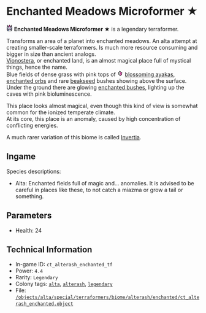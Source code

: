 # Enchanted Meadows Microformer ★

<img src="https://raw.githubusercontent.com/Ceterai/Enternia/main/objects/alta/special/terraformers/biome/alterash/enchanted/icon.png" alt="Enchanted Meadows Microformer ★ icon" loading="lazy" height="16px" width="auto" /> **Enchanted Meadows Microformer ★** is a legendary terraformer.

Transforms an area of a planet into enchanted meadows. An alta attempt at creating smaller-scale terraformers. Is much more resource consuming and bigger in size than ancient analogs.  
[Vionostera](https://ceterai.github.io/MyEnternia/Wiki/Vionostera), or enchanted land, is an almost magical place full of mystical things, hence the name.  
Blue fields of dense grass with pink tops of <img src="https://raw.githubusercontent.com/Ceterai/Enternia/main/objects/biome/alterash/ayaka/ct_ayaka_blossom_tree.png" alt="Blossoming Ayaka icon" loading="lazy" height="16px" width="auto" /> [blossoming ayakas](https://ceterai.github.io/MyEnternia/Wiki/BlossomingAyaka), [enchanted orbs](https://ceterai.github.io/MyEnternia/Wiki/enchantedorbs) and rare [beakseed](https://ceterai.github.io/MyEnternia/Wiki/Tags/Beakseed) bushes showing above the surface.  
Under the ground there are glowing [enchanted bushes](https://ceterai.github.io/MyEnternia/Wiki/enchantedbushes), lighting up the caves with pink bioluminescence.

This place looks almost magical, even though this kind of view is somewhat common for the ionized temperate climate.  
At its core, this place is an anomaly, caused by high concentration of conflicting energies.

A much rarer variation of this biome is called [Invertia](https://ceterai.github.io/MyEnternia/Wiki/Invertia).

## Ingame

Species descriptions:

- Alta: Enchanted fields full of magic and... anomalies. It is advised to be careful in places like these, to not catch a miazma or grow a tail or something.

## Parameters

- Health: 24

## Technical Information

- In-game ID: `ct_alterash_enchanted_tf`
- Power: `4.4`
- Rarity: `Legendary`
- Colony tags: [`alta`](https://ceterai.github.io/MyEnternia/Wiki/Tags/Alta), [`alterash`](https://ceterai.github.io/MyEnternia/Wiki/Tags/Alterash), [`legendary`](https://ceterai.github.io/MyEnternia/Wiki/Tags/Legendary)
- File: [`/objects/alta/special/terraformers/biome/alterash/enchanted/ct_alterash_enchanted.object`](https://github.com/Ceterai/Enternia/blob/main/objects/alta/special/terraformers/biome/alterash/enchanted/ct_alterash_enchanted.object)
